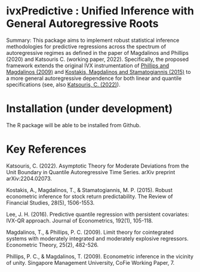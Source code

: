 # ivxPredictive : Unified Inference with General Autoregressive Roots

Summary: This package aims to implement robust statistical inference methodologies for predictive regressions across the spectrum of autoregressive regimes as defined in the paper of Magdalinos and Phillips (2020) and Katsouris C. (working paper, 2022). Specifically, the proposed framework extends the original IVX instrumentation of [Phillips and Magdalinos (2009)](https://ideas.repec.org/p/skb/wpaper/cofie-06-2009.html) and [Kostakis, Magdalinos and Stamatogiannis (2015)](https://academic.oup.com/rfs/article/28/5/1506/1867633?login=true) to a more general autoregressive dependence for both linear and quantile specifications (see, also [Katsouris, C. (2022)](https://arxiv.org/abs/2204.02073)).  

# Installation (under development) 

The R package will be able to be installed from Github.

# Key References

Katsouris, C. (2022). Asymptotic Theory for Moderate Deviations from the Unit Boundary in Quantile Autoregressive Time Series. arXiv preprint arXiv:2204.02073.

Kostakis, A., Magdalinos, T., & Stamatogiannis, M. P. (2015). Robust econometric inference for stock return predictability. The Review of Financial Studies, 28(5), 1506-1553.

Lee, J. H. (2016). Predictive quantile regression with persistent covariates: IVX-QR approach. Journal of Econometrics, 192(1), 105-118.

Magdalinos, T., & Phillips, P. C. (2009). Limit theory for cointegrated systems with moderately integrated and moderately explosive regressors. Econometric Theory, 25(2), 482-526.

Phillips, P. C., & Magdalinos, T. (2009). Econometric inference in the vicinity of unity. Singapore Management University, CoFie Working Paper, 7.


